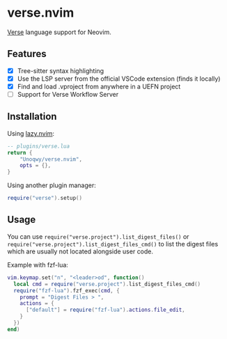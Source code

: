 # verse.nvim

[Verse](https://dev.epicgames.com/documentation/en-us/fortnite/verse-language-reference) language support for Neovim.

## Features

- [x] Tree-sitter syntax highlighting
- [x] Use the LSP server from the official VSCode extension (finds it locally)
- [x] Find and load .vproject from anywhere in a UEFN project
- [ ] Support for Verse Workflow Server

## Installation

Using [lazy.nvim](https://github.com/folke/lazy.nvim):

```lua
-- plugins/verse.lua
return {
    "Unoqwy/verse.nvim",
    opts = {},
}
```

Using another plugin manager:

```lua
require("verse").setup()
```

## Usage

You can use `require("verse.project").list_digest_files()` or `require("verse.project").list_digest_files_cmd()` to list the digest files which are usually not located alongside user code.

Example with fzf-lua:

```lua
vim.keymap.set("n", "<leader>od", function()
  local cmd = require("verse.project").list_digest_files_cmd()
  require("fzf-lua").fzf_exec(cmd, {
    prompt = "Digest Files > ",
    actions = {
      ["default"] = require("fzf-lua").actions.file_edit,
    }
  })
end)
```

